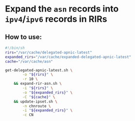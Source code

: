 # Expand the `asn` records into `ipv4`/`ipv6` records in RIRs

## How to use:

```sh
#!/bin/sh
rirs="/var/cache/delegated-apnic-latest"
expanded_rirs="/var/cache/expanded-delegated-apnic-latest"
cache="/var/cache/asn"

get-delegated-apnic-latest.sh \
		-o "${rirs}" \
		-r 10 \
	&& expand-rir-asn.sh \
		-i "${rirs}" \
		-o "${expanded_rirs}" \
		-C "${cache}" \
	&& update-ipset.sh \
		-n chnroute \
		-i "${expanded_rirs}" \
		-c CN
```
